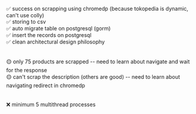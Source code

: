 ✅ success on scrapping using chromedp (because tokopedia is dynamic, can't use colly) <br>
✅ storing to csv <br>
✅ auto migrate table on postgresql (gorm) <br>
✅ insert the records on postgresql <br>
✅ clean architectural design philosophy <br>
<br><br>
🟡 only 75 products are scrapped -- need to learn about navigate and wait for the response<br>
🟡 can't scrap the description (others are good) -- need to learn about navigating redirect in chromedp<br>
<br><br>
❌ minimum 5 multithread processes
